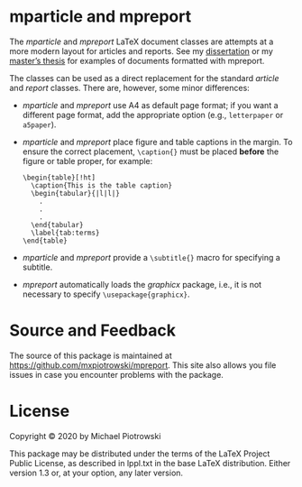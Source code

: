 # mparticle and mpreport

The *mparticle* and *mpreport* LaTeX document classes are attempts at a more modern layout for articles and reports.  See my [dissertation](http://dynalabs.de/mxp/assets/diss.pdf) or my [master’s thesis](http://dynalabs.de/mxp/assets/ma-as-report.pdf) for examples of documents formatted with mpreport.

The classes can be used as a direct replacement for the standard *article* and *report* classes.  There are, however, some minor differences:

- *mparticle* and *mpreport* use A4 as default page format; if you want a different page format, add the appropriate option (e.g., `letterpaper` or `a5paper`).
- *mparticle* and *mpreport* place figure and table captions in the margin.  To ensure the correct placement, `\caption{}` must be placed **before** the figure or table proper, for example:

  ```
  \begin{table}[!ht]
	\caption{This is the table caption}
	\begin{tabular}{|l|l|}
	  .
	  .
	  .
	\end{tabular}
	\label{tab:terms}
  \end{table}
  ```
- *mparticle* and *mpreport* provide a `\subtitle{}` macro for specifying a subtitle.
- *mpreport* automatically loads the *graphicx* package, i.e., it is not necessary to specify `\usepackage{graphicx}`.


# Source and Feedback

The source of this package is maintained at <https://github.com/mxpiotrowski/mpreport>.  This site also allows you file issues in case you encounter problems with the package.

# License

Copyright © 2020 by Michael Piotrowski

This package may be distributed under the terms of the LaTeX Project Public License, as described in lppl.txt in the base LaTeX distribution. Either version 1.3 or, at your option, any later version.

